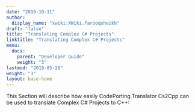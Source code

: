```yaml
---
date: "2019-10-11"
author:
  display_name: "xwiki:XWiki.farooqsheikh"
draft: "false"
title: "Translating Complex C# Projects"
linktitle: "Translating Complex C# Projects"
menu:
  docs:
    parent: "Developer Guide"
    weight: "3"
lastmod: "2019-05-28"
weight: "3"
layout: base-home
---
```


This Section will describe how easily CodePorting.Translator Cs2Cpp can be used to translate Complex C# Projects to C++:
